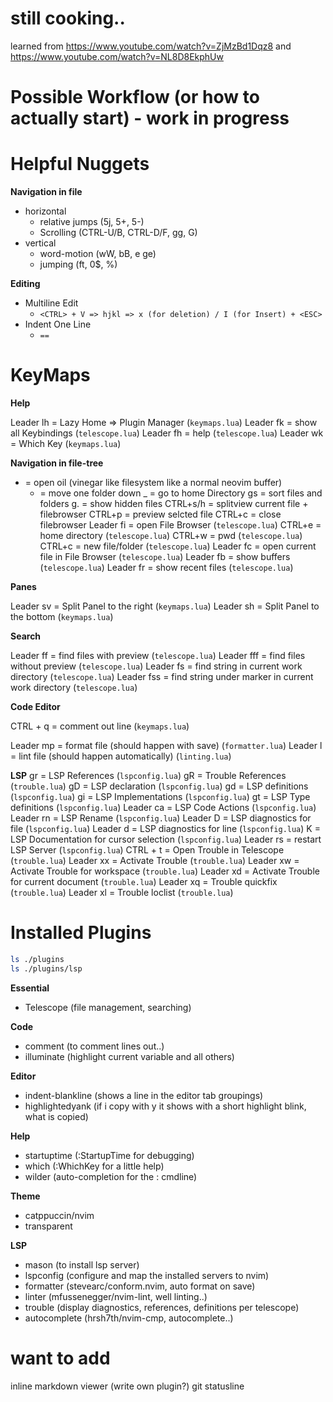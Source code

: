 # still cooking..

learned from https://www.youtube.com/watch?v=ZjMzBd1Dqz8 and https://www.youtube.com/watch?v=NL8D8EkphUw

# Possible Workflow (or how to actually start) - work in progress


# Helpful Nuggets

**Navigation in file**

- horizontal
    - relative jumps (5j, 5+, 5-)
    - Scrolling (CTRL-U/B, CTRL-D/F, gg, G)
- vertical
    - word-motion (wW, bB, e ge)
    - jumping (ft, 0$, %)

**Editing**

- Multiline Edit
    - `<CTRL> + V => hjkl => x (for deletion) / I (for Insert) + <ESC>`
- Indent One Line
    - `==`

# KeyMaps

**Help**

Leader lh = Lazy Home => Plugin Manager (`keymaps.lua`)
Leader fk = show all Keybindings (`telescope.lua`)
Leader fh = help (`telescope.lua`)
Leader wk = Which Key (`keymaps.lua`)

**Navigation in file-tree**

- = open oil (vinegar like filesystem like a normal neovim buffer)
    - = move one folder down
    _ = go to home Directory
    gs = sort files and folders
    g. = show hidden files
    CTRL+s/h = splitview current file + filebrowser
    CTRL+p = preview selcted file
    CTRL+c = close filebrowser
Leader fi = open File Browser (`telescope.lua`)
    CTRL+e = home directory (`telescope.lua`)
    CTRL+w = pwd (`telescope.lua`)
    CTRL+c = new file/folder (`telescope.lua`)
Leader fc = open current file in File Browser (`telescope.lua`)
Leader fb = show buffers (`telescope.lua`)
Leader fr = show recent files (`telescope.lua`)

**Panes**

Leader sv = Split Panel to the right (`keymaps.lua`)
Leader sh = Split Panel to the bottom (`keymaps.lua`)


**Search**

Leader ff = find files with preview (`telescope.lua`)
Leader fff = find files without preview (`telescope.lua`)
Leader fs = find string in current work directory (`telescope.lua`)
Leader fss = find string under marker in current work directory (`telescope.lua`)

**Code Editor**

CTRL + q = comment out line (`keymaps.lua`)

Leader mp = format file (should happen with save) (`formatter.lua`)
Leader l = lint file (should happen automatically) (`linting.lua`)


**LSP**
gr = LSP References (`lspconfig.lua`)
gR = Trouble References (`trouble.lua`)
gD = LSP declaration (`lspconfig.lua`)
gd = LSP definitions (`lspconfig.lua`)
gi = LSP Implementations (`lspconfig.lua`)
gt = LSP Type definitions (`lspconfig.lua`)
Leader ca = LSP Code Actions (`lspconfig.lua`)
Leader rn = LSP Rename (`lspconfig.lua`)
Leader D = LSP diagnostics for file (`lspconfig.lua`)
Leader d = LSP diagnostics for line (`lspconfig.lua`)
K = LSP Documentation for cursor selection (`lspconfig.lua`)
Leader rs = restart LSP Server (`lspconfig.lua`)
CTRL + t = Open Trouble in Telescope (`trouble.lua`)
Leader xx = Activate Trouble (`trouble.lua`)
Leader xw = Activate Trouble for workspace (`trouble.lua`)
Leader xd = Activate Trouble for current document (`trouble.lua`)
Leader xq = Trouble quickfix (`trouble.lua`)
Leader xl = Trouble loclist (`trouble.lua`)




# Installed Plugins

```bash
ls ./plugins
ls ./plugins/lsp
```

**Essential**
- Telescope (file management, searching)

**Code**
- comment (to comment lines out..)
- illuminate (highlight current variable and all others)

**Editor**
- indent-blankline (shows a line in the editor tab groupings)
- highlightedyank (if i copy with y it shows with a short highlight blink, what is copied)

**Help**
- startuptime (:StartupTime for debugging)
- which (:WhichKey for a little help)
- wilder (auto-completion for the : cmdline)

**Theme**
- catppuccin/nvim
- transparent

**LSP**
- mason (to install lsp server)
- lspconfig (configure and map the installed servers to nvim)
- formatter (stevearc/conform.nvim, auto format on save)
- linter (mfussenegger/nvim-lint, well linting..)
- trouble (display diagnostics, references, definitions per telescope)
- autocomplete (hrsh7th/nvim-cmp, autocomplete..)

# want to add

inline markdown viewer (write own plugin?)
git
statusline
